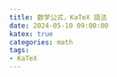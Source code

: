 ```yaml
---
title: 数学公式，KaTeX 語法
date: 2024-05-10 09:00:00
katex: true
categories: math
tags: 
- KaTeX
---
```




